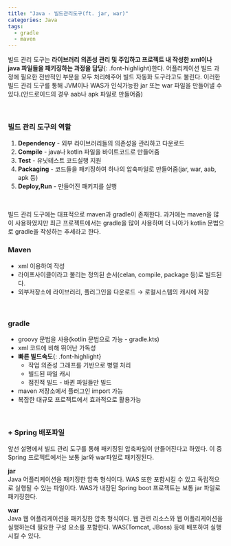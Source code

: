 ```yaml
---
title: "Java - 빌드관리도구(ft. jar, war)"
categories: Java
tags:
  - gradle
  - maven
---  
```


빌드 관리 도구는 **라이브러리 의존성 관리 및 주입하고 프로젝트 내 작성한 xml이나 java 파일들을  패키징하는 과정을 담당**{: .font-highlight}한다. 어플리케이션 빌드 과정에 필요한 전반적인 부분을 모두 처리해주어 빌드 자동화 도구라고도 불린다. 이러한 빌드 관리 도구를 통해 JVM이나 WAS가 인식가능한 jar 또는 war 파일을 만들어낼 수 있다.(안드로이드의 경우 aab나 apk 파일로 만들어줌)  

<br />  

### 빌드 관리 도구의 역할
1. **Dependency** - 외부 라이브러리들의 의존성을 관리하고 다운로드
2. **Compile** - java나 kotlin 파일을 바이트코드로 만들어줌
3. **Test** - 유닛테스트 코드실행 지원
4. **Packaging** - 코드들을 패키징하여 하나의 압축파일로 만들어줌(jar, war, aab, apk 등)
5. **Deploy,Run** - 만들어진 패키지를 실행  

<br />  

빌드 관리 도구에는 대표적으로 maven과 gradle이 존재한다. 과거에는 maven을 많이 사용하였지만 최근 프로젝트에서는 gradle을 많이 사용하며 더 나아가 kotlin 문법으로 gradle을 작성하는 추세라고 한다.

### Maven
- xml 이용하여 작성
- 라이프사이클이라고 불리는 정의된 순서(celan, compile, package 등)로 빌드된다.
- 외부저장소에 라이브러리, 플러그인을 다운로드 → 로컬시스템의 캐시에 저장  

<br />  

### gradle
- groovy 문법을 사용(kotlin 문법으로 가능 - gradle.kts)
- xml 코드에 비해 뛰어난 가독성
- **빠른 빌드속도**{: .font-highlight}  
    - 작업 의존성 그래프를 기반으로 병렬 처리
    - 빌드된 파일 캐시
    - 점진적 빌드 - 바뀐 파일들만 빌드
- maven 저장소에서 플러그인 import 가능
- 복잡한 대규모 프로젝트에서 효과적으로 활용가능  

<br />  

### + Spring 배포파일

앞선 설명에서 빌드 관리 도구를 통해 패키징된 압축파일이 만들어진다고 하였다. 이 중 Spring 프로젝트에서는 보통 jar와 war파일로 패키징된다.  

**jar**  
Java 어플리케이션을 패키징한 압축 형식이다. WAS 또한 포함시킬 수 있고 독립적으로 실행될 수 있는 파일이다. WAS가 내장된 Spring boot 프로젝트는 보통 jar 파일로 패키징한다.  

**war**  
Java 웹 어플리케이션을 패키징한 압축 형식이다. 웹 관련 리소스와 웹 어플리케이션을 실행하는데 필요한 구성 요소를 포함한다. WAS(Tomcat, JBoss) 등에 배포하여 실행시킬 수 있다.  

